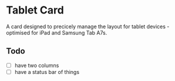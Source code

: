 # Tablet Card

A card designed to precicely manage the layout for tablet devices - optimised for iPad and Samsung Tab A7s.

## Todo

- [ ] have two columns
- [ ] have a status bar of things
